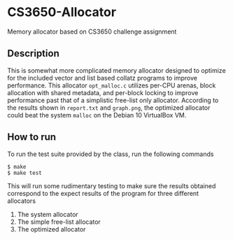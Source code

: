# CS3650-Allocator
Memory allocator based on CS3650 challenge assignment

## Description

This is somewhat more complicated memory allocator designed to optimize for the included vector and list based collatz programs to improve performance. This allocator `opt_malloc.c` utilizes per-CPU arenas, block allocation with shared metadata, and per-block locking to improve performance past that of a simplistic free-list only allocator. According to the results shown in `report.txt` and `graph.png`, the optimized allocator could beat the system `malloc` on the Debian 10 VirtualBox VM.

## How to run

To run the test suite provided by the class, run the following commands

```
$ make
$ make test
```

This will run some rudimentary testing to make sure the results obtained correspond to the expect results of the program for three different allocators
1. The system allocator
2. The simple free-list allocator
3. The optimized allocator
